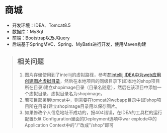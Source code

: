 # 商城
- 开发环境：IDEA、Tomcat8.5
- 数据库：MySql
- 前端：Bootstrap以及JQuery
- 后端基于SpringMVC、Spring、MyBatis进行开发，使用Maven构建

> ## 相关问题
> 1. 图片存储使用到了intellij的虚拟路径，参考[在intellij IDEA中为web应用创建图片虚拟目录](http://blog.csdn.net/h3243212/article/details/50819218)，然后在本地项目的同级目录下(即本地的shop项目所在目录)建立shopimage目录（目录名随意），然后在该项目中添加一个虚拟目录，虚拟目录名为shopimage。
> 2. 若项目部署到tomcat中，则需要在tomcat的webapp目录中(即shop项目所在目录)建立shopimage目录用以保存图片。
> 3. 如果修改个人信息地址不成功的，报404错误，在IDEA的工具栏的运行配置Edit Configuration里面的Deployment选项中war explode中的Application Context中的"/"改成"/shop"即可

